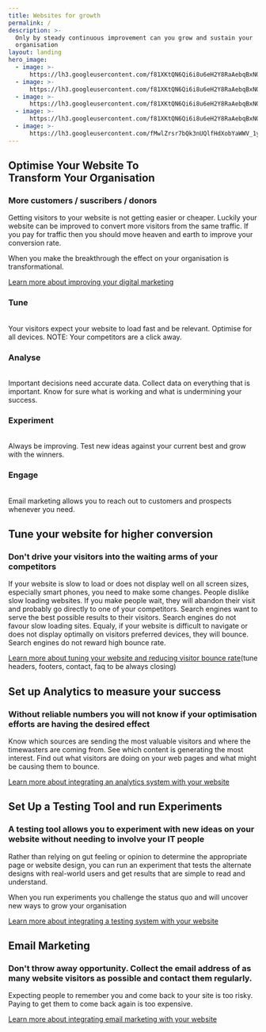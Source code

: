 ```yaml
---
title: Websites for growth
permalink: /
description: >-
  Only by steady continuous improvement can you grow and sustain your
  organisation
layout: landing
hero_image:
  - image: >-
      https://lh3.googleusercontent.com/f81XKtQN6Qi6i8u6eH2Y8RaAebqBxNOELdwRmq1B7LWbT4SNnGPUXtKJDP-Ktrk7ORoUCon6zpIMThfYLz0=w1200-h500-c-rj-e30#.jpg
  - image: >-
      https://lh3.googleusercontent.com/f81XKtQN6Qi6i8u6eH2Y8RaAebqBxNOELdwRmq1B7LWbT4SNnGPUXtKJDP-Ktrk7ORoUCon6zpIMThfYLz0=w1200-h500-c-rj-e30#.jpg
  - image: >-
      https://lh3.googleusercontent.com/f81XKtQN6Qi6i8u6eH2Y8RaAebqBxNOELdwRmq1B7LWbT4SNnGPUXtKJDP-Ktrk7ORoUCon6zpIMThfYLz0=w1200-h500-c-rj-e30#.jpg
  - image: >-
      https://lh3.googleusercontent.com/f81XKtQN6Qi6i8u6eH2Y8RaAebqBxNOELdwRmq1B7LWbT4SNnGPUXtKJDP-Ktrk7ORoUCon6zpIMThfYLz0=w1200-h500-c-rj-e30#.jpg
  - image: >-
      https://lh3.googleusercontent.com/fMwlZrsr7bQk3nUQlfHdXobYaWWV_1ybFV9uGYHa8qj04hTmk5eT68RCSyJdGK9TaRh0xf-eYWAJxTG7Fg=w1200-h500-c-rj-e30#.jpg
---
```


<div class="w3-row w3-red w3-colored-background"><div class="w3-col l9 page-header"><h2>Optimise Your Website To<br />Transform Your Organisation</h2><h3>More customers / suscribers / donors</h3><p>Getting visitors to your website is not getting easier or cheaper. Luckily your website can be improved to convert more visitors from the same traffic. If you pay for traffic then you should move heaven and earth to improve your conversion rate.</p><p>When you make the breakthrough the effect on your organisation is transformational.</p><p><a href="#">Learn more about improving your digital marketing</a></p></div></div>

<div class="w3-row  charts w3-colored-background"><div class="w3-col l12 strands"><div class="w3-col l3"><h3>Tune</h3><br />Your visitors expect your website to load fast and be relevant. Optimise for all devices. NOTE: Your competitors are a click away.</div><!--base32-c9gq6t9k68pkeu3a6tn7gu1gcdj70dhjexv6pdvdd0vparvmchhp8wbge8w36rtpcdm36xv66cw3crvu6huq8rhhcnj7aw9megwqedbrdmtkctk860w3juka61vqcvk575n6mc3r6dk38cb8e1wqccv3cdq6gw9r70tpwtb4d9r66y32ccu32uhp69w36c9m65kq0d3petq6atv76xjq8rhj6grq8w3af0tkad1herv6mxvp75jpgx3aeww34eb5cxkkcukqegr68x3he4w3gcv7chw78w9penh34t38d9n30y1kcru32w3g69uqcd9m65u70ybrc9jp6tv76rw78rhkcguq8w3aetv6atb3cwv6mx3861k3awbhc4w36d34exkkcxvpetpk8cbd6rt7gutn6grpew1pe9v6wt9tcxrkgx1t61hpgtvh71t3jt9qcxrq0e3nc9r3ewhdc9gq6t9k68-base32--><div class="w3-col l3"><h3>Analyse</h3><br />Important decisions need accurate data. Collect data on everything that is important. Know for sure what is working and what is undermining your success.</div><div class="w3-col l3"><h3>Experiment</h3><br />Always be improving. Test new ideas against your current best and grow with the winners.</div><div class="w3-col l3"><h3>Engage</h3><br />Email marketing allows you to reach out to customers and prospects whenever you need.</div></div></div><!--<div class="w3-row w3-red w3-colored-background w3-display-container">
   <div class="w3-col l12">
        <h2 class="buttony w3-display-middle">Get SetUp &gt;&gt;&gt;</h2>
  </div>
  </div>-->

<div class="w3-row"><div class="w3-col l9"><h2>Tune your website for higher conversion</h2><h3>Don't drive your visitors into the waiting arms of your competitors</h3><p>If your website is slow to load or does not display well on all screen sizes, especially smart phones, you need to make some changes. People dislike slow loading websites. If you make people wait, they will abandon their visit and probably go directly to one of your competitors. Search engines want to serve the best possible results to their visitors. Search engines do not favour slow loading sites. Equaly, if your website is difficult to navigate or does not display optimally on visitors preferred devices, they will bounce. Search engines do not reward high bounce rate.</p><p><a href="/website-tuning/">Learn more about tuning your website and reducing visitor bounce rate</a>(tune headers, footers, contact, faq to be always closing)</p></div></div>

<div class="w3-row analytics w3-colored-background"><div class="w3-col l9  w3-right "><h2>Set up Analytics to measure your success</h2><h3>Without reliable numbers you will not know if your optimisation efforts are having the desired effect</h3><p>Know which sources are sending the most valuable visitors and where the timewasters are coming from. See which content is generating the most interest. Find out what visitors are doing on your web pages and what might be causing them to bounce.</p><p><a href="/website-analytics/">Learn more about integrating an analytics system with your website</a></p></div></div>

<div class="w3-row"><div class="w3-col l9"><h2>Set Up a Testing Tool and run Experiments</h2><h3>A testing tool allows you to experiment with new ideas on your website without needing to involve your IT people</h3><p>Rather than relying on gut feeling or opinion to determine the appropriate page or website design, you can run an experiment that tests the alternate designs with real-world users and get results that are simple to read and understand.</p><p>When you run experiments you challenge the status quo and will uncover new ways to grow your organisation</p><p><a href="/website-testing/">Learn more about integrating a testing system with your website</a></p></div></div><!--
<div class="w3-row experiments w3-colored-background">
   <div class="w3-col l9">
    <h2>Run Experiments</h2>
    <h3></h3>
  </div>
</div>-->

<div class="w3-row  email-marketing w3-colored-background"><div class="w3-col l9   w3-right"><h2>Email Marketing</h2><h3>Don't throw away opportunity. Collect the email address of as many website visitors as possible and contact them regularly.</h3><p>Expecting people to remember you and come back to your site is too risky. Paying to get them to come back again is too expensive.</p><p><a href="/email-marketing/">Learn more about integrating email marketing with your website</a></p></div></div><!-- <div class="w3-row w3-red w3-colored-background">
   <div class="w3-col l12 w3-center">
        <h2 class="buttony">Get SetUp >>></h2>
  </div>
  </div>
<div class="w3-row charts w3-colored-background">
   <div class="w3-col l9">
    <h2>Charts and Compass for Your Online Marketing.</h2>
    <h3>Find the more direct route to the Treasure</h3>
  </div>
</div>-->